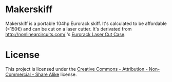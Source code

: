 # Makerskiff
Makerskiff is a portable 104hp Eurorack skiff. It's calculated to be affordable (<150€) and can be cut on a laser cutter.
It's derivated from http://nonlinearcircuits.com/ 's <a href="https://www.thingiverse.com/thing:1206319">Eurorack Laser Cut Case</a>.



# License
This project is licensed under the <a href="https://creativecommons.org/licenses/by-nc-sa/3.0/" target="_blank">Creative Commons - Attribution - Non-Commercial - Share Alike</a> license.
